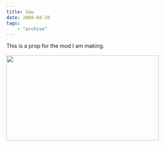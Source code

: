```yaml
---
title: Saw
date: 2008-04-20
tags: 
    - "archive"
---
```

This is a prop for the mod I am making.<br /><br /><a onblur="try {parent.deselectBloggerImageGracefully();} catch(e) {}" href="http://4.bp.blogspot.com/_zdYMSK7YuAA/Sard3qtVUCI/AAAAAAAAFEg/GeHvsfPMgdk/s1600-h/saw_web_full.jpg"><img style="float:left; margin:0 10px 10px 0;cursor:pointer; cursor:hand;width: 400px; height: 225px;" src="http://4.bp.blogspot.com/_zdYMSK7YuAA/Sard3qtVUCI/AAAAAAAAFEg/GeHvsfPMgdk/s400/saw_web_full.jpg" border="0" alt="" id="BLOGGER_PHOTO_ID_5308299059236524066" /></a>
